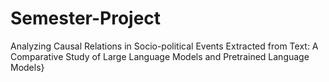 # Semester-Project
Analyzing Causal Relations in Socio-political Events Extracted from Text: A Comparative Study of Large Language Models and Pretrained Language Models}
